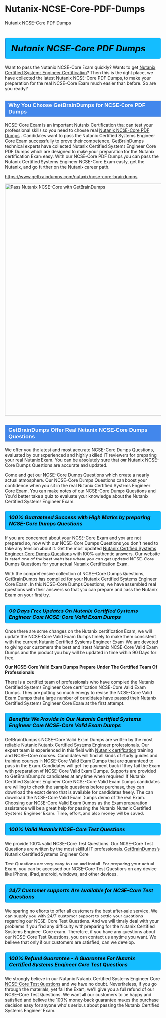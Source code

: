 # Nutanix-NCSE-Core-PDF-Dumps
Nutanix NCSE-Core PDF Dumps
<h1><strong><span style="display: block; color: #000000; background: #14BDFF; border: 0.5px solid #AED6F1; border-left: 3px solid #3498DB; padding: .6em; border-radius: 6px;">                     <em>Nutanix NCSE-Core <span class="exam_variation">PDF Dumps</span> </em>                </span></strong>            </h1>                        <p>Want to pass the Nutanix NCSE-Core Exam quickly? Wants to get <a href="https://www.getbraindumps.com/nutanix/nutanix-certified-systems-engineer-braindumps.html">Nutanix Certified Systems Engineer Certification</a>?  Then this is the right place, we have collected the             latest Nutanix NCSE-Core <span class="exam_variation">PDF Dumps</span>, to make your preparation for the real NCSE-Core Exam much easier than before. So are you ready?</p>                        <h2 style="background: #4287ec; border: 1px solid #cccccc; padding: 5px 10px;">                <span style="color: #ffffff;">                    <span style="font-size: 11pt;">                        <span style="line-height: normal;">                            <span style="font-family: Calibri,sans-serif;">                                <strong>                                    <span style="font-size: 13.0pt;">Why You Choose GetBrainDumps for NCSE-Core <span class="exam_variation">PDF Dumps</span></span>                                </strong>                            </span>                        </span>                    </span>                </span>            </h2>                        <p>NCSE-Core Exam is an important Nutanix Certification that can test your professional skills so you need to choose real <a href="https://www.getbraindumps.com/nutanix/ncse-core-braindumps">Nutanix NCSE-Core <span class="exam_variation">PDF Dumps</span></a> .             Candidates want to pass the Nutanix Certified Systems Engineer Core Exam successfully to prove their competence. GetBrainDumps technical experts             have collected Nutanix Certified Systems Engineer Core <span class="exam_variation">PDF Dumps</span> which are designed to make your preparation for the Nutanix certification Exam easy. With our             NCSE-Core <span class="exam_variation">PDF Dumps</span> you can pass the Nutanix Certified Systems Engineer NCSE-Core Exam easily, get the Nutanix, and go further on the Nutanix career path.</p>                        <p><a href="https://www.getbraindumps.com/nutanix/ncse-core-braindumps">https://www.getbraindumps.com/nutanix/ncse-core-braindumps</a></p>                        <p><a href="https://www.getbraindumps.com/"><img src="https://www.getbraindumps.com/images/get-updated-exam-questions-with-discount-getbraindumps.jpg" class="postImage" alt="Pass Nutanix NCSE-Core with GetBrainDumps" width="750"></a></p>                            <h2 style="background: #4287ec; border: 1px solid #cccccc; padding: 5px 10px;">                <span style="color: #ffffff;">                    <span style="font-size: 11pt;">                        <span style="line-height: normal;">                            <span style="font-family: Calibri,sans-serif;">                                <strong>                                    <span style="font-size: 13.0pt;">GetBrainDumps Offer Real Nutanix NCSE-Core <span class="exam_variation2">Dumps Questions</span></span>                                </strong>                            </span>                        </span>                    </span>                </span>            </h2>                        <p>We offer you the latest and most accurate NCSE-Core <span class="exam_variation2">Dumps Questions</span>, evaluated by our experienced and highly skilled IT reviewers for preparing your             real Nutanix Exam. You can be absolutely sure that our Nutanix NCSE-Core <span class="exam_variation2">Dumps Questions</span> are accurate and updated.</p>                        <p>Come and get our NCSE-Core <span class="exam_variation2">Dumps Questions</span> which create a nearly actual atmosphere. Our NCSE-Core <span class="exam_variation2">Dumps Questions</span> can boost your confidence when you sit             in the real Nutanix Certified Systems Engineer Core Exam. You can make notes of our NCSE-Core <span class="exam_variation2">Dumps Questions</span> and You'd better take a quiz to evaluate             your knowledge about the Nutanix Certified Systems Engineer Exam.</p>                        <h3>                <strong>                    <span style="display: block; color: #000000; background: #14BDFF; border: 0.5px solid #AED6F1; border-left: 3px solid #3498DB; padding: .6em; border-radius: 6px;">                        <em>100% Guaranteed Success with High Marks by preparing NCSE-Core <span class="exam_variation2">Dumps Questions</span></em>                    </span>                </strong>            </h3>                        <p>If you are concerned about your NCSE-Core Exam and you are not prepared so, now with our NCSE-Core <span class="exam_variation2">Dumps Questions</span> you don't need to take any tension about it.            Get the most updated <a href="https://www.getbraindumps.com/nutanix/ncse-core-braindumps">Nutanix Certified Systems Engineer Core <span class="exam_variation2">Dumps Questions</span></a> with 100% authentic answers. Our website is rated one of the best websites where you can             get updated NCSE-Core <span class="exam_variation2">Dumps Questions</span> for your actual Nutanix Certification Exam.</p>                        <p>With the comprehensive collection of NCSE-Core <span class="exam_variation2">Dumps Questions</span>, GetBrainDumps has compiled for your Nutanix Certified Systems Engineer Core Exam. In this NCSE-Core <span class="exam_variation2">Dumps Questions</span>,             we have assembled real questions with their answers so that you can prepare and pass the Nutanix Exam on your first try.</p>                        <h3>                <strong>                    <span style="display: block; color: #000000; background: #14BDFF; border: 0.5px solid #AED6F1; border-left: 3px solid #3498DB; padding: .6em; border-radius: 6px;">                        <em>90 Days Free Updates On Nutanix Certified Systems Engineer Core NCSE-Core <span class="exam_variation3">Valid Exam Dumps</span></em>                    </span>                </strong>            </h3>                        <p>Once there are some changes on the Nutanix certification Exam, we will update the NCSE-Core <span class="exam_variation3">Valid Exam Dumps</span> timely to make them consistent with the current             Nutanix Certified Systems Engineer Exam. We are devoted to giving our customers the best and latest Nutanix NCSE-Core <span class="exam_variation3">Valid Exam Dumps</span> and the product you buy             will be updated in time within 90 Days for free.</p>                        <p><strong>Our NCSE-Core <span class="exam_variation3">Valid Exam Dumps</span> Prepare Under The Certified Team Of Professionals</strong></p>                        <p>There is a certified team of professionals who have compiled the Nutanix Certified Systems Engineer Core certification             NCSE-Core <span class="exam_variation3">Valid Exam Dumps</span>. They are putting so much energy to revise the NCSE-Core <span class="exam_variation3">Valid Exam Dumps</span> that a large number of candidates have passed             their Nutanix Certified Systems Engineer Core Exam  at the first attempt.</p>                        <h3>                <strong>                    <span style="display: block; color: #000000; background: #14BDFF; border: 0.5px solid #AED6F1; border-left: 3px solid #3498DB; padding: .6em; border-radius: 6px;">                        <em>Benefits We Provide In Our Nutanix Certified Systems Engineer Core NCSE-Core <span class="exam_variation3">Valid Exam Dumps</span></em>                    </span>                </strong>            </h3>                        <p>GetBrainDumps’s NCSE-Core <span class="exam_variation3">Valid Exam Dumps</span> are written by the most reliable Nutanix Nutanix Certified Systems Engineer professionals. Our expert team is experienced in             this field with <a href="https://www.getbraindumps.com/nutanix-braindumps.html">Nutanix certification</a> training and NCSE-Core courses. Candidates will find all kinds of study guides and training courses in             NCSE-Core <span class="exam_variation3">Valid Exam Dumps</span> that are guaranteed to pass in the Exam. Candidates will get the payment back if they fail the Exam with preparation of             NCSE-Core <span class="exam_variation3">Valid Exam Dumps</span>. Supports are provided to GetBrainDumps’s candidates at any time when required. If Nutanix Certified Systems Engineer Core             NCSE-Core <span class="exam_variation3">Valid Exam Dumps</span> candidates are willing to check the sample questions before purchase, they can download the exact demo that is available             for candidates freely. The can download the NCSE-Core <span class="exam_variation3">Valid Exam Dumps</span> demo of the real Exam. Choosing our NCSE-Core <span class="exam_variation3">Valid Exam Dumps</span> as the Exam preparation             assistance will be a great help for passing the Nutanix Nutanix Certified Systems Engineer Exam. Time, effort, and also money will be saved.</p>                        <h3>                <strong>                    <span style="display: block; color: #000000; background: #14BDFF; border: 0.5px solid #AED6F1; border-left: 3px solid #3498DB; padding: .6em; border-radius: 6px;">                        <em>100% Valid Nutanix NCSE-Core <span class="exam_variation4">Test Questions</span></em>                    </span>                </strong>            </h3>                        <p>We provide 100% valid NCSE-Core <span class="exam_variation4">Test Questions</span>. Our NCSE-Core <span class="exam_variation4">Test Questions</span> are written by the most skillful IT professionals. <a href="https://www.getbraindumps.com/">GetBrainDumps’s</a> Nutanix Certified Systems Engineer Core</p>            <p> <span class="exam_variation4">Test Questions</span> are very easy to use and install. For preparing your actual Exam, you can be accessed our NCSE-Core <span class="exam_variation4">Test Questions</span> on any device like iPhone, iPad, android, windows, and other devices.</p>                        <h3>                <strong>                    <span style="display: block; color: #000000; background: #14BDFF; border: 0.5px solid #AED6F1; border-left: 3px solid #3498DB; padding: .6em; border-radius: 6px;">                        <em>24/7 Customer supports Are Available for NCSE-Core <span class="exam_variation4">Test Questions</span></em>                    </span>                </strong>            </h3>                        <p>We sparing no efforts to offer all customers the best after-sale service. We can supply you with 24/7 customer support to settle your             questions regarding our NCSE-Core <span class="exam_variation4">Test Questions</span>. And we will timely deal with your problems if you find any difficulty with preparing for the             Nutanix Certified Systems Engineer Core exam. Therefore, if you have any questions about our NCSE-Core <span class="exam_variation4">Test Questions</span>, you can contact us             anytime you want. We believe that only if our customers are satisfied, can we develop.</p>                        <h3>                <strong>                    <span style="display: block; color: #000000; background: #14BDFF; border: 0.5px solid #AED6F1; border-left: 3px solid #3498DB; padding: .6em; border-radius: 6px;">                        <em>100% Refund Guarantee - A Guarantee For Nutanix Certified Systems Engineer Core <span class="exam_variation4">Test Questions</span></em>                    </span>                </strong>            </h3>                        <p>We strongly believe in our Nutanix Nutanix Certified Systems Engineer Core <a href="https://www.getbraindumps.com/nutanix/ncse-core-braindumps">NCSE-Core <span class="exam_variation4">Test Questions</span></a> and we have no doubt. Nevertheless, if you go through             the materials, yet fail the Exam, we'll give you a full refund of our NCSE-Core <span class="exam_variation4">Test Questions</span>. We want all our customers to be happy and satisfied and             believe the 100% money-back guarantee makes the purchase decision easy for anyone who's serious about passing the Nutanix Certified Systems Engineer Exam.</p>                    
